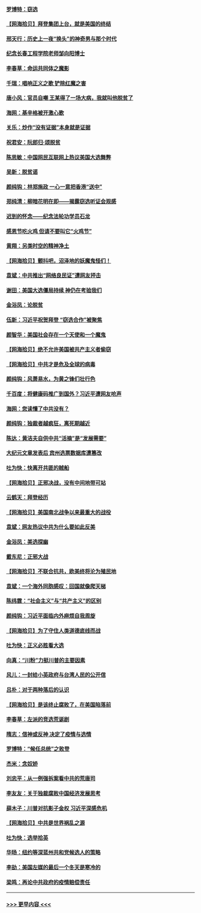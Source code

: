 #### [罗博特：窃选](../pages/nsc993/n12590619.md?t=12022051) 
#### [【网海拾贝】拜登集团上台，就是美国的终结](../pages/nsc993/n12589725.md?t=12022051) 
#### [邢天行：历史上一夜“换头”的神奇男与那个时代](../pages/nsc993/n12589424.md?t=12022051) 
#### [纪念长春工程学院老师邹向阳博士](../pages/nsc993/n12585390.md?t=12022051) 
#### [李春草：命运共同体之魔影](../pages/nsc993/n12585026.md?t=12022051) 
#### [千瑞：唱响正义之歌 铲除红魔之害](../pages/nsc993/n12585002.md?t=12022051) 
#### [唐小风：官员自嘲 王某得了一场大病，我就叫他脱贫了](../pages/nsc993/n12584981.md?t=12022051) 
#### [海网：基辛格被开激心歌](../pages/nsc993/n12584946.md?t=12022051) 
#### [关乐：炒作“没有证据”本身就是证据](../pages/nsc993/n12583146.md?t=12022051) 
#### [祝君安：阮郎归‧颂脱贫](../pages/nsc993/n12583119.md?t=12022051) 
#### [陈思敏：中国网民互联网上热议美国大选舞弊](../pages/nsc993/n12582845.md?t=12022051) 
#### [吴新：脱贫谣](../pages/nsc993/n12580839.md?t=12022051) 
#### [颜纯钩：林郑施政 一心一意把香港“送中”](../pages/nsc993/n12580805.md?t=12022051) 
#### [郑纯清：柳暗花明在即——揭露窃选听证会观感](../pages/nsc993/n12580795.md?t=12022051) 
#### [迟到的怀念——纪念法轮功学员石龙](../pages/nsc993/n12580245.md?t=12022051) 
#### [感恩节吃火鸡  但请不要叫它“火鸡节”](../pages/nsc993/n12580252.md?t=12022051) 
#### [黄翔：另类时空的精神净土](../pages/nsc993/n12578638.md?t=12022051) 
#### [【网海拾贝】颤抖吧，沼泽地的妖魔鬼怪们！](../pages/nsc993/n12578552.md?t=12022051) 
#### [袁斌：中共推出“网络良民证”遭网友抨击](../pages/nsc993/n12578511.md?t=12022051) 
#### [谢田：美国大选僵局持续 神仍在考验我们](../pages/nsc993/n12577432.md?t=12022051) 
#### [金浴凤：论脱贫](../pages/nsc993/n12576386.md?t=12022051) 
#### [伍新：习近平祝贺拜登 “窃选合作”被聚焦](../pages/nsc993/n12576358.md?t=12022051) 
#### [颜智华：美国社会存在一个天使和一个魔鬼](../pages/nsc993/n12574299.md?t=12022051) 
#### [【网海拾贝】绝不允许美国被共产主义者偷窃](../pages/nsc993/n12573396.md?t=12022051) 
#### [【网海拾贝】中共才是危及全球的病毒](../pages/nsc993/n12571204.md?t=12022051) 
#### [颜纯钩：风萧易水，为黄之锋们壮行色](../pages/nsc993/n12571487.md?t=12022051) 
#### [千百度：将健康码推广到国外？习近平遭网友呛声](../pages/nsc993/n12570808.md?t=12022051) 
#### [海网：您读懂了中共没有？](../pages/nsc993/n12570487.md?t=12022051) 
#### [颜纯钩：独裁者越疯狂，离死期越近](../pages/nsc993/n12569055.md?t=12022051) 
#### [陈达：黄洁夫自供中共“活摘”是“发展需要”](../pages/nsc993/n12568541.md?t=12022051) 
#### [大纪元文章发表后 宾州选票数据库遭篡改](../pages/nsc993/n12568105.md?t=12022051) 
#### [吐为快：快离开共匪的贼船](../pages/nsc993/n12568462.md?t=12022051) 
#### [【网海拾贝】正邪决战，没有中间地带可站](../pages/nsc993/n12568439.md?t=12022051) 
#### [云鹤天：拜登经历](../pages/nsc993/n12567294.md?t=12022051) 
#### [【网海拾贝】美国南北战争以来最重大的战役](../pages/nsc993/n12567247.md?t=12022051) 
#### [袁斌：网友热议中共为什么要如此反美](../pages/nsc993/n12567162.md?t=12022051) 
#### [金浴凤：美选探幽](../pages/nsc993/n12567147.md?t=12022051) 
#### [戴东尼：正邪大战](../pages/nsc993/n12567033.md?t=12022051) 
#### [【网海拾贝】不联合抗共，欧美终将沦为殖民地](../pages/nsc993/n12565068.md?t=12022051) 
#### [袁斌：一个海外同胞感叹：回国就像爬天梯](../pages/nsc993/n12564986.md?t=12022051) 
#### [陈纬霆：“社会主义”与“共产主义”的区别](../pages/nsc993/n12562417.md?t=12022051) 
#### [颜纯钩：习近平面临内外麻烦自我周旋](../pages/nsc993/n12563356.md?t=12022051) 
#### [【网海拾贝】为了守住人类道德底线而战](../pages/nsc993/n12562542.md?t=12022051) 
#### [吐为快：正义必胜看大选](../pages/nsc993/n12561967.md?t=12022051) 
#### [向真：“川粉”力挺川普的主要因素](../pages/nsc993/n12560774.md?t=12022051) 
#### [风儿：一封给小英政府与台湾人民的公开信](../pages/nsc993/n12560581.md?t=12022051) 
#### [吕朴：对于两种落后的认识](../pages/nsc993/n12560492.md?t=12022051) 
#### [【网海拾贝】是该终止腐败了，在美国陷落前](../pages/nsc993/n12559936.md?t=12022051) 
#### [李春草：左派的竞选荒诞剧](../pages/nsc993/n12558380.md?t=12022051) 
#### [隋志：信神或反神 决定了疫情与选情](../pages/nsc993/n12558255.md?t=12022051) 
#### [罗博特：“候任总统”之败登](../pages/nsc993/n12558189.md?t=12022051) 
#### [杰米：念奴娇](../pages/nsc993/n12558174.md?t=12022051) 
#### [刘忠平：从一例强拆案看中共的荒唐司](../pages/nsc993/n12558036.md?t=12022051) 
#### [李友友：关于独裁腐败中国经济发展思考](../pages/nsc993/n12558004.md?t=12022051) 
#### [薛木子：川普对抗影子金权 习近平深感危机](../pages/nsc993/n12557342.md?t=12022051) 
#### [【网海拾贝】中共是世界祸乱之源](../pages/nsc993/n12555353.md?t=12022051) 
#### [吐为快：选举拾英](../pages/nsc993/n12555041.md?t=12022051) 
#### [华旸：纽约等深蓝州共和党候选人的策略](../pages/nsc993/n12554309.md?t=12022051) 
#### [李劼：美国左媒的最后一个冬天是寒冷的](../pages/nsc993/n12552947.md?t=12022051) 
#### [梁鸣：再论中共政府的疫情赔偿责任](../pages/nsc993/n12553012.md?t=12022051) 

----
#### [ >>> 更早内容 <<< ](../indexes/nsc993-earlier.md)
